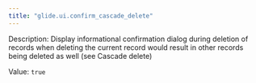 ```yaml
---
title: "glide.ui.confirm_cascade_delete"
---
```


Description: Display informational confirmation dialog during deletion of records when deleting the current record would result in other records being deleted as well (see Cascade delete)

Value: `true`